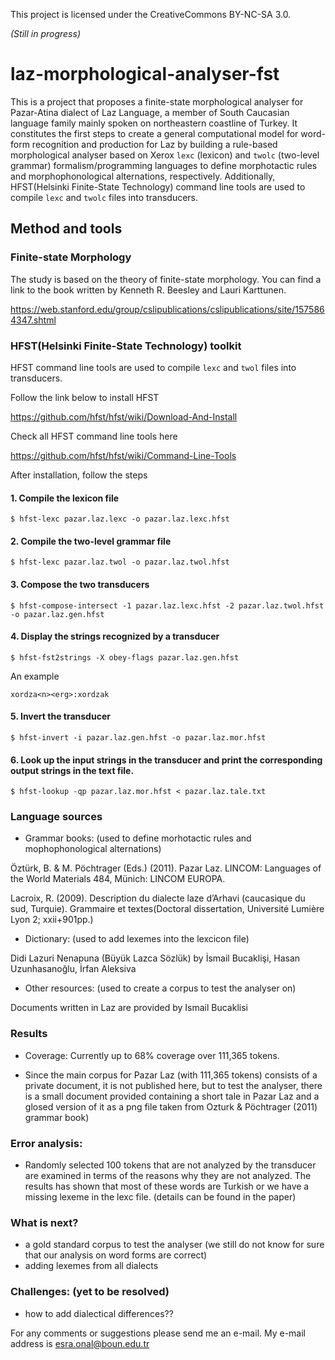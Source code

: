 This project is licensed under the CreativeCommons BY-NC-SA 3.0.

*(Still in progress)*

# laz-morphological-analyser-fst
This is a project that proposes a finite-state morphological analyser for Pazar-Atina dialect of Laz Language,  a member of South Caucasian language  family  mainly  spoken  on  northeastern  coastline  of  Turkey.  It constitutes  the  first  steps  to  create  a  general  computational  model  for word-form  recognition  and  production  for  Laz  by  building  a  rule-based morphological analyser based on Xerox `lexc` (lexicon) and `twolc` (two-level grammar) formalism/programming languages to define morphotactic rules and morphophonological alternations, respectively.  Additionally, HFST(Helsinki Finite-State Technology) command line tools are used to compile `lexc` and `twolc` files into transducers.

## Method and tools 
### Finite-state Morphology
The study is based on the theory of finite-state morphology.  You can find a link to the book written by Kenneth R. Beesley and Lauri Karttunen.

https://web.stanford.edu/group/cslipublications/cslipublications/site/1575864347.shtml

### HFST(Helsinki Finite-State Technology) toolkit 
HFST command line tools are used to compile `lexc` and `twol` files into transducers.

Follow the link below to install HFST

https://github.com/hfst/hfst/wiki/Download-And-Install

Check all HFST command line tools here

https://github.com/hfst/hfst/wiki/Command-Line-Tools

After installation, follow the steps

#### 1. Compile the lexicon file
```
$ hfst-lexc pazar.laz.lexc -o pazar.laz.lexc.hfst
```

#### 2. Compile the two-level grammar file
```
$ hfst-lexc pazar.laz.twol -o pazar.laz.twol.hfst
```

#### 3. Compose the two transducers
```
$ hfst-compose-intersect -1 pazar.laz.lexc.hfst -2 pazar.laz.twol.hfst -o pazar.laz.gen.hfst
```

#### 4. Display the strings recognized by a transducer
```
$ hfst-fst2strings -X obey-flags pazar.laz.gen.hfst
```

An example
```
xordza<n><erg>:xordzak
```
  
#### 5. Invert the transducer
```
$ hfst-invert -i pazar.laz.gen.hfst -o pazar.laz.mor.hfst
```

#### 6. Look up the input strings in the transducer and print the corresponding output strings in the text file.
```
$ hfst-lookup -qp pazar.laz.mor.hfst < pazar.laz.tale.txt
```


### Language sources
- Grammar books: (used to define morhotactic rules and mophophonological alternations)

Öztürk, B. & M. Pöchtrager (Eds.) (2011). Pazar Laz. LINCOM: Languages of the World Materials 484, Münich: LINCOM EUROPA.

Lacroix, R. (2009). Description du dialecte laze d’Arhavi (caucasique du sud, Turquie). Grammaire et textes(Doctoral dissertation, Université Lumière Lyon 2; xxii+901pp.)

- Dictionary: (used to add lexemes into the lexcicon file)

Didi Lazuri Nenapuna (Büyük Lazca Sözlük) by İsmail Bucaklişi, Hasan Uzunhasanoğlu, İrfan Aleksiva

- Other resources: (used to create a corpus to test the analyser on)

Documents written in Laz are provided by Ismail Bucaklisi 

### Results
- Coverage:
Currently up to 68% coverage over 111,365 tokens.

- Since the main corpus for Pazar Laz (with 111,365 tokens) consists of a private document, it is not published here, but to test the analyser, there is a small document provided containing a short tale in Pazar Laz and a glosed version of it as a png file taken from Ozturk & Pöchtrager (2011) grammar book)

### Error analysis:
- Randomly selected 100 tokens that are not analyzed by the transducer are examined in terms of the reasons why they are not analyzed.  The results has shown that most of these words are Turkish or we have a missing lexeme in the lexc file.
(details can be found in the paper)

### What is next?
- a gold standard corpus to test the analyser (we still do not know for sure that our analysis on word forms are correct)
- adding lexemes from all dialects

### Challenges: (yet to be resolved)
- how to add dialectical differences??

For any comments or suggestions please send me an e-mail.  My e-mail address is esra.onal@boun.edu.tr
